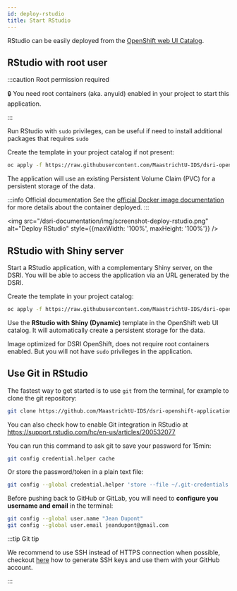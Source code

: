 ```yaml
---
id: deploy-rstudio
title: Start RStudio
---
```


RStudio can be easily deployed from the [OpenShift web UI Catalog](https://app.dsri.unimaas.nl:8443/console/catalog).

## RStudio with root user

:::caution Root permission required

🔒 You need root containers (aka. anyuid) enabled in your project to start this application.

:::

Run RStudio with `sudo` privileges, can be useful if need to install additional packages that requires `sudo`

Create the template in your project catalog if not present:

```bash
oc apply -f https://raw.githubusercontent.com/MaastrichtU-IDS/dsri-openshift-applications/main/templates-anyuid/template-rstudio-root-persistent.yml
```

The application will use an existing Persistent Volume Claim (PVC) for a persistent storage of the data.

:::info Official documentation
See the [official Docker image documentation](https://github.com/rocker-org/rocker/wiki/Using-the-RStudio-image) for more details about the container deployed.
:::

<img src="/dsri-documentation/img/screenshot-deploy-rstudio.png" alt="Deploy RStudio" style={{maxWidth: '100%', maxHeight: '100%'}} />

## RStudio with Shiny server

Start a RStudio application, with a complementary Shiny server, on the DSRI. You will be able to access the application via an URL generated by the DSRI.

Create the template in your project catalog:

```bash
oc apply -f https://raw.githubusercontent.com/MaastrichtU-IDS/dsri-openshift-applications/main/templates-restricted/template-rstudio-shiny-dynamic.yml
```

Use the **RStudio with Shiny (Dynamic)** template in the OpenShift web UI catalog. It will automatically create a persistent storage for the data.

Image optimized for DSRI OpenShift, does not require root containers enabled. But you will not have `sudo` privileges in the application.

## Use Git in RStudio

The fastest way to get started is to use `git` from the terminal, for example to clone the git repository:

```bash
git clone https://github.com/MaastrichtU-IDS/dsri-openshift-applications.git
```

You can also check how to enable Git integration in RStudio at https://support.rstudio.com/hc/en-us/articles/200532077

You can run this command to ask git to save your password for 15min:

```bash
git config credential.helper cache
```

Or store the password/token in a plain text file:

```bash
git config --global credential.helper 'store --file ~/.git-credentials'
```

Before pushing back to GitHub or GitLab, you will need to **configure you username and email** in the terminal:

```bash
git config --global user.name "Jean Dupont"
git config --global user.email jeandupont@gmail.com
```

:::tip Git tip

We recommend to use SSH instead of HTTPS connection when possible, checkout [here](https://docs.github.com/en/free-pro-team@latest/github/authenticating-to-github/generating-a-new-ssh-key-and-adding-it-to-the-ssh-agent) how to generate SSH keys and use them with your GitHub account.

:::

